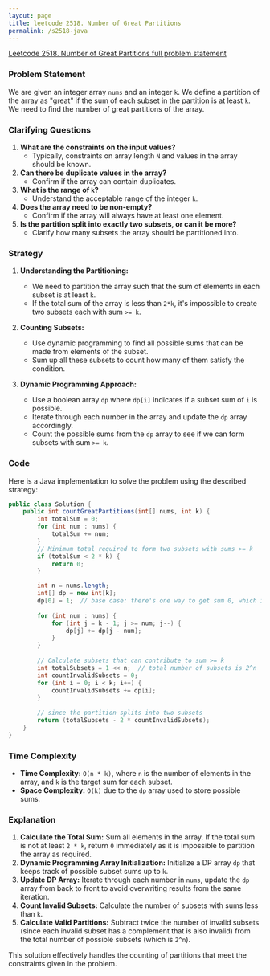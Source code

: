```yaml
---
layout: page
title: leetcode 2518. Number of Great Partitions
permalink: /s2518-java
---
```

[Leetcode 2518. Number of Great Partitions full problem statement](https://algoadvance.github.io/algoadvance/l2518)
### Problem Statement

We are given an integer array `nums` and an integer `k`. We define a partition of the array as "great" if the sum of each subset in the partition is at least `k`. We need to find the number of great partitions of the array.

### Clarifying Questions

1. **What are the constraints on the input values?**
    - Typically, constraints on array length `N` and values in the array should be known.
2. **Can there be duplicate values in the array?**
    - Confirm if the array can contain duplicates.
3. **What is the range of `k`?**
    - Understand the acceptable range of the integer `k`.
4. **Does the array need to be non-empty?**
    - Confirm if the array will always have at least one element.
5. **Is the partition split into exactly two subsets, or can it be more?**
    - Clarify how many subsets the array should be partitioned into.

### Strategy

1. **Understanding the Partitioning:**
    - We need to partition the array such that the sum of elements in each subset is at least `k`.
    - If the total sum of the array is less than `2*k`, it's impossible to create two subsets each with sum `>= k`.

2. **Counting Subsets:**
    - Use dynamic programming to find all possible sums that can be made from elements of the subset.
    - Sum up all these subsets to count how many of them satisfy the condition.

3. **Dynamic Programming Approach:**
    - Use a boolean array `dp` where `dp[i]` indicates if a subset sum of `i` is possible.
    - Iterate through each number in the array and update the `dp` array accordingly.
    - Count the possible sums from the `dp` array to see if we can form subsets with sum `>= k`.

### Code

Here is a Java implementation to solve the problem using the described strategy:

```java
public class Solution {
    public int countGreatPartitions(int[] nums, int k) {
        int totalSum = 0;
        for (int num : nums) {
            totalSum += num;
        }
        // Minimum total required to form two subsets with sums >= k
        if (totalSum < 2 * k) {
            return 0;
        }

        int n = nums.length;
        int[] dp = new int[k];
        dp[0] = 1;  // base case: there's one way to get sum 0, which is taking no elements
        
        for (int num : nums) {
            for (int j = k - 1; j >= num; j--) {
                dp[j] += dp[j - num];
            }
        }
        
        // Calculate subsets that can contribute to sum >= k
        int totalSubsets = 1 << n;  // total number of subsets is 2^n
        int countInvalidSubsets = 0;
        for (int i = 0; i < k; i++) {
            countInvalidSubsets += dp[i];
        }
        
        // since the partition splits into two subsets
        return (totalSubsets - 2 * countInvalidSubsets);
    }
}
```

### Time Complexity

- **Time Complexity:** `O(n * k)`, where `n` is the number of elements in the array, and `k` is the target sum for each subset.
- **Space Complexity:** `O(k)` due to the `dp` array used to store possible sums.

### Explanation

1. **Calculate the Total Sum:** Sum all elements in the array. If the total sum is not at least `2 * k`, return `0` immediately as it is impossible to partition the array as required.
2. **Dynamic Programming Array Initialization:** Initialize a DP array `dp` that keeps track of possible subset sums up to `k`.
3. **Update DP Array:** Iterate through each number in `nums`, update the `dp` array from back to front to avoid overwriting results from the same iteration.
4. **Count Invalid Subsets:** Calculate the number of subsets with sums less than `k`.
5. **Calculate Valid Partitions:** Subtract twice the number of invalid subsets (since each invalid subset has a complement that is also invalid) from the total number of possible subsets (which is `2^n`). 

This solution effectively handles the counting of partitions that meet the constraints given in the problem.